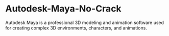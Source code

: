 # Autodesk-Maya-No-Crack
Autodesk Maya is a professional 3D modeling and animation software used for creating complex 3D environments, characters, and animations.

